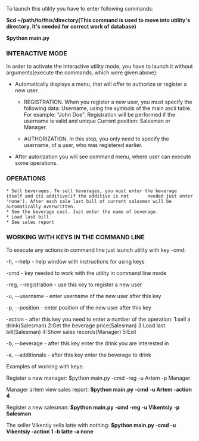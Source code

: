 To launch this utility you have to enter following commands:

**$cd ~/path/to/this/directory(This command is used to move into utility's directory. It's needed for correct work of database)**

**$python main.py**

### INTERACTIVE MODE

In order to activate the interactive utility mode, you have to launch it without arguments(execute the commands, which were given above):

* Automatically displays a menu, that will offer to authorize or register a new user.

    - REGISTRATION.  When you register a new user, you must specify the following data:
	               Username, using the symbols of the main ascii table. For example: "John Doe". Registration will be performed if the username is valid and unique
	               Current position: Salesman or Manager.
		
    - AUTHORIZATION. In this step, you only need to specify the username, of a user, who was registered earlier.
	
* After autorization you will see command menu, where user can execute some operations.
						
### OPERATIONS
	
	* Sell beverages. To sell beverages, you must enter the beverage itself and its additive(if the additive is not 	  needed just enter 'none'). After each sale last bill of current salesman will be automatically overwritten.
	* See the beverage cost. Just enter the name of beverage.
	* Load last bill
	* See sales report

### WORKING WITH KEYS IN THE COMMAND LINE
					
        
To execute any actions in command line just launch utility with key -cmd:

-h, --help		- help window with instructions for using keys

-cmd			- key needed to work with the utility in command line mode

-reg, --registration	- use this key  to register a new user

-u, --username		- enter username of the new user after this key

-p, --position		- enter position of the new user after this key

-action			- after this key you need to enter a number of the operation:
				1:sell a drink(Salesman)
				2:Get the beverage price(Salesman)
				3:Load last bill(Salesman)
				4:Show sales records(Manager)
				5:Exit
				
-b, --beverage		- after this key enter the drink you are interested in

-a, --additionals	- after this key enter the beverage to drink

Examples of working with keys:

Register a new manager:
$python main.py -cmd -reg -u Artem -p Manager

Manager artem view sales report:
**$python main.py -cmd -u Artem -action 4**

Register a new salesman:
**$python main.py -cmd -reg -u Vikentsiy -p Salesman**

The seller Vikentiy sells latte with nothing:
**$python main.py -cmd -u Vikentsiy -action 1 -b latte -a none**

